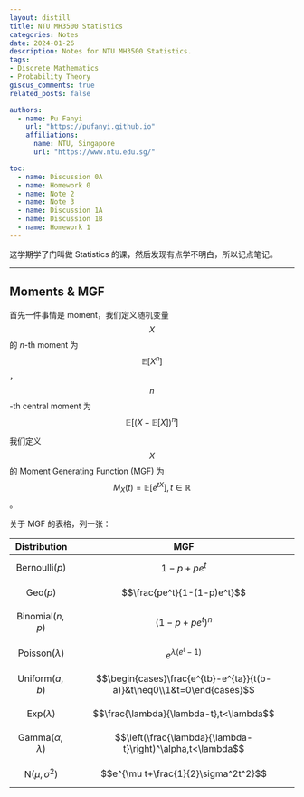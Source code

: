 ```yaml
---
layout: distill
title: NTU MH3500 Statistics
categories: Notes
date: 2024-01-26
description: Notes for NTU MH3500 Statistics.
tags:
- Discrete Mathematics
- Probability Theory
giscus_comments: true
related_posts: false

authors:
  - name: Pu Fanyi
    url: "https://pufanyi.github.io"
    affiliations:
      name: NTU, Singapore
      url: "https://www.ntu.edu.sg/"

toc:
  - name: Discussion 0A
  - name: Homework 0
  - name: Note 2
  - name: Note 3
  - name: Discussion 1A
  - name: Discussion 1B
  - name: Homework 1
---
```


这学期学了门叫做 Statistics 的课，然后发现有点学不明白，所以记点笔记。

***

## Moments & MGF

首先一件事情是 moment，我们定义随机变量 $$X$$ 的 $n$-th moment 为 $$\mathbb{E}[X^n]$$，$$n$$-th central moment 为 $$\mathbb{E}[(X-\mathbb{E}[X])^n]$$

我们定义 $$X$$ 的 Moment Generating Function (MGF) 为 $$M_X(t)=\mathbb{E}[e^{tX}], t\in\mathbb{R}$$。

关于 MGF 的表格，列一张：

|Distribution|MGF|
|:-:|:-:|
|$$\mathrm{Bernoulli}(p)$$|$$1-p+pe^t$$|
|$$\mathrm{Geo}(p)$$|$$\frac{pe^t}{1-(1-p)e^t}$$|
|$$\mathrm{Binomial}(n,p)$$|$$(1-p+pe^t)^n$$|
|$$\mathrm{Poisson}(\lambda)$$|$$e^{\lambda(e^t-1)}$$|
|$$\mathrm{Uniform}(a,b)$$|$$\begin{cases}\frac{e^{tb}-e^{ta}}{t(b-a)}&t\neq0\\1&t=0\end{cases}$$|
|$$\mathrm{Exp}(\lambda)$$|$$\frac{\lambda}{\lambda-t},t<\lambda$$|
|$$\mathrm{Gamma}(\alpha,\lambda)$$|$$\left(\frac{\lambda}{\lambda-t}\right)^\alpha,t<\lambda$$|
|$$\mathrm{N}(\mu,\sigma^2)$$|$$e^{\mu t+\frac{1}{2}\sigma^2t^2}$$|
